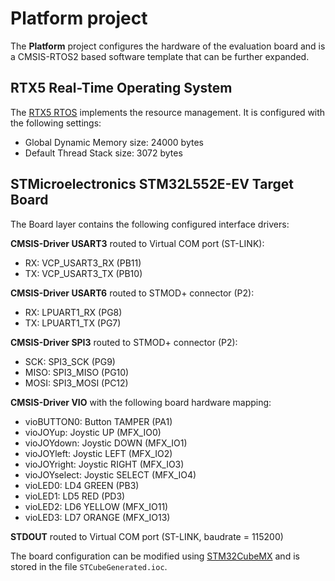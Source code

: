 Platform project
================

The **Platform** project configures the hardware of the evaluation board
and is a CMSIS-RTOS2 based software template that can be further expanded.

RTX5 Real-Time Operating System
-------------------------------
The [RTX5 RTOS](https://arm-software.github.io/CMSIS_5/RTOS2/html/rtx5_impl.html) 
implements the resource management. It is configured with the following settings:

- Global Dynamic Memory size: 24000 bytes
- Default Thread Stack size: 3072 bytes

STMicroelectronics STM32L552E-EV Target Board
---------------------------------------------
The Board layer contains the following configured interface drivers:

**CMSIS-Driver USART3** routed to Virtual COM port (ST-LINK):
 - RX: VCP_USART3_RX (PB11)
 - TX: VCP_USART3_TX (PB10)

**CMSIS-Driver USART6** routed to STMOD+ connector (P2):
 - RX: LPUART1_RX (PG8)
 - TX: LPUART1_TX (PG7)

**CMSIS-Driver SPI3** routed to STMOD+ connector (P2):
 - SCK:  SPI3_SCK (PG9)
 - MISO: SPI3_MISO (PG10)
 - MOSI: SPI3_MOSI (PC12)

**CMSIS-Driver VIO** with the following board hardware mapping:
 - vioBUTTON0:   Button TAMPER (PA1)
 - vioJOYup:     Joystic UP (MFX_IO0)
 - vioJOYdown:   Joystic DOWN (MFX_IO1)
 - vioJOYleft:   Joystic LEFT (MFX_IO2)
 - vioJOYright:  Joystic RIGHT (MFX_IO3)
 - vioJOYselect: Joystic SELECT (MFX_IO4)
 - vioLED0:      LD4 GREEN (PB3)
 - vioLED1:      LD5 RED (PD3)
 - vioLED2:      LD6 YELLOW (MFX_IO11)
 - vioLED3:      LD7 ORANGE (MFX_IO13)

**STDOUT** routed to Virtual COM port (ST-LINK, baudrate = 115200)

The board configuration can be modified using 
[STM32CubeMX](https://www.keil.com/stmicroelectronics-stm32) 
and is stored in the file `STCubeGenerated.ioc`.

